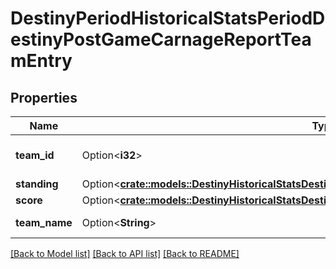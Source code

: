 # DestinyPeriodHistoricalStatsPeriodDestinyPostGameCarnageReportTeamEntry

## Properties

Name | Type | Description | Notes
------------ | ------------- | ------------- | -------------
**team_id** | Option<**i32**> | Integer ID for the team. | [optional]
**standing** | Option<[**crate::models::DestinyHistoricalStatsDestinyPostGameCarnageReportTeamEntryStanding**](Destiny_HistoricalStats_DestinyPostGameCarnageReportTeamEntry_standing.md)> |  | [optional]
**score** | Option<[**crate::models::DestinyHistoricalStatsDestinyPostGameCarnageReportTeamEntryScore**](Destiny_HistoricalStats_DestinyPostGameCarnageReportTeamEntry_score.md)> |  | [optional]
**team_name** | Option<**String**> | Alpha or Bravo | [optional]

[[Back to Model list]](../README.md#documentation-for-models) [[Back to API list]](../README.md#documentation-for-api-endpoints) [[Back to README]](../README.md)


